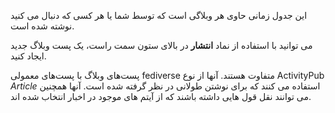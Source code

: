 این جدول زمانی حاوی هر وبلاگی است که توسط شما یا هر کسی که دنبال می کنید نوشته شده است.

می توانید با استفاده از نماد **انتشار** در بالای ستون سمت راست، یک پست وبلاگ جدید ایجاد کنید.

پست‌های وبلاگ با پست‌های معمولی fediverse متفاوت هستند. آنها از نوع ActivityPub *Article* استفاده می کنند که برای نوشتن طولانی در نظر گرفته شده است. آنها همچنین می توانند نقل قول هایی داشته باشند که از آیتم های موجود در اخبار انتخاب شده اند.
